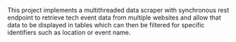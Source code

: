 This project implements a multithreaded data scraper with synchronous rest endpoint to retrieve tech event data from multiple websites
and allow that data to be displayed in tables which can then be filtered for specific identifiers
such as location or event name.
